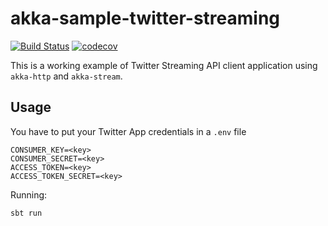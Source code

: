 # akka-sample-twitter-streaming

[![Build Status](https://travis-ci.org/andreionut/akka-sample-twitter-streaming.svg?branch=master)](https://travis-ci.org/andreionut/akka-sample-twitter-streaming)
[![codecov](https://codecov.io/gh/andreionut/akka-sample-twitter-streaming/branch/master/graph/badge.svg)](https://codecov.io/gh/andreionut/akka-sample-twitter-streaming)

This is a working example of Twitter Streaming API client application using `akka-http` and `akka-stream`.

## Usage

You have to put your Twitter App credentials in a `.env` file

```
CONSUMER_KEY=<key>
CONSUMER_SECRET=<key>
ACCESS_TOKEN=<key>
ACCESS_TOKEN_SECRET=<key>
```

Running:

```sbt run```
